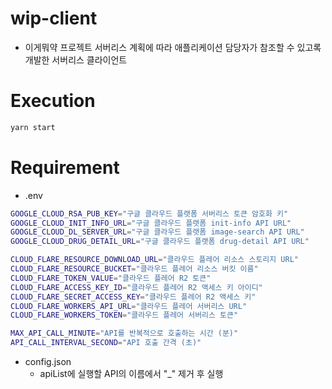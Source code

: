 # wip-client
- 이게뭐약 프로젝트 서버리스 계획에 따라 애플리케이션 담당자가 참조할 수 있고록 개발한 서버리스 클라이언트

# Execution
```bash
yarn start
```

# Requirement
- .env
```bash
GOOGLE_CLOUD_RSA_PUB_KEY="구글 클라우드 플랫폼 서버리스 토큰 암호화 키"
GOOGLE_CLOUD_INIT_INFO_URL="구글 클라우드 플랫폼 init-info API URL"
GOOGLE_CLOUD_DL_SERVER_URL="구글 클라우드 플랫폼 image-search API URL"
GOOGLE_CLOUD_DRUG_DETAIL_URL="구글 클라우드 플랫폼 drug-detail API URL"

CLOUD_FLARE_RESOURCE_DOWNLOAD_URL="클라우드 플레어 리소스 스토리지 URL"
CLOUD_FLARE_RESOURCE_BUCKET="클라우드 플레어 리소스 버킷 이름"
CLOUD_FLARE_TOKEN_VALUE="클라우드 플레어 R2 토큰"
CLOUD_FLARE_ACCESS_KEY_ID="클라우드 플레어 R2 액세스 키 아이디"
CLOUD_FLARE_SECRET_ACCESS_KEY="클라우드 플레어 R2 액세스 키"
CLOUD_FLARE_WORKERS_API_URL="클라우드 플레어 서버리스 URL"
CLOUD_FLARE_WORKERS_TOKEN="클라우드 플레어 서버리스 토큰"

MAX_API_CALL_MINUTE="API를 반복적으로 호출하는 시간 (분)"
API_CALL_INTERVAL_SECOND="API 호출 간격 (초)"
```

- config.json
  - apiList에 실행할 API의 이름에서 "_" 제거 후 실행